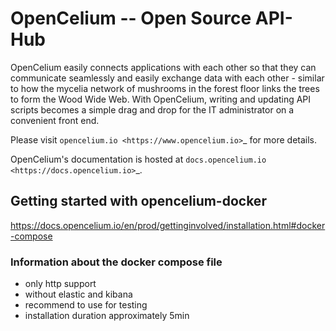 OpenCelium -- Open Source API-Hub
==================================================================

OpenCelium easily connects applications with each other so that they can communicate 
seamlessly and easily exchange data with each other - similar to how the mycelia network 
of mushrooms in the forest floor links the trees to form the Wood Wide Web. With OpenCelium, 
writing and updating API scripts becomes a simple drag and drop for the IT administrator 
on a convenient front end.

Please visit `opencelium.io <https://www.opencelium.io>`_ for more details.

OpenCelium's documentation is hosted at `docs.opencelium.io <https://docs.opencelium.io>`_.

## Getting started with opencelium-docker

<https://docs.opencelium.io/en/prod/gettinginvolved/installation.html#docker-compose>

### Information about the docker compose file

* only http support
* without elastic and kibana
* recommend to use for testing
* installation duration approximately 5min
